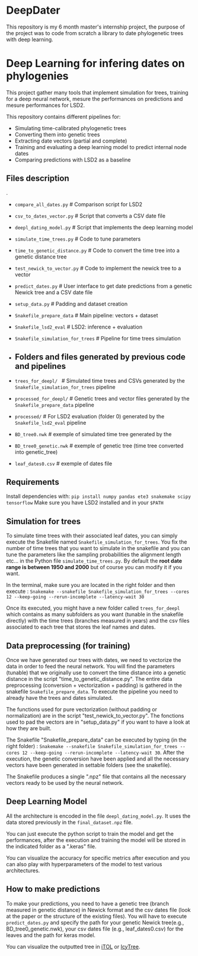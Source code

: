 # DeepDater
This repository is my 6 month master's internship project, the purpose of the project was to code from scratch a library to date phylogenetic trees with deep learning.

# Deep Learning for infering dates on phylogenies
This project gather many tools that implement simulation for trees, training for a deep neural network, mesure the performances on predictions and mesure performances for LSD2.

This repository contains different pipelines for:
- Simulating time-calibrated phylogenetic trees
- Converting them into genetic trees
- Extracting date vectors (partial and complete)
- Training and evaluating a deep learning model to predict internal node dates
- Comparing predictions with LSD2 as a baseline

## Files description
.
-  ```compare_all_dates.py```	# Comparison script for LSD2
-  ```csv_to_dates_vector.py```	# Script that converts a CSV date file
-  ```deepl_dating_model.py```	# Script that implements the deep learning model
-  ```simulate_time_trees.py```	# Code to tune parameters
-  ```time_to_genetic_distance.py```	# Code to convert the time tree into a genetic distance tree
-  ```test_newick_to_vector.py```	# Code to implement the newick tree to a vector
-  ```predict_dates.py```	# User interface to get date predictions from a genetic Newick tree and a CSV date file
-  ```setup_data.py```              # Padding and dataset creation
 
  
-  ```Snakefile_prepare_data```         # Main pipeline: vectors + dataset
-  ```Snakefile_lsd2_eval```        # LSD2: inference + evaluation
-  ```Snakefile_simulation_for_trees```   # Pipeline for time trees simulation
-  ## Folders and files generated by previous code and pipelines
-  ```trees_for_deepl/ ```          # Simulated time trees and CSVs generated by the ```Snakefile_simulation_for_trees``` pipeline
-  ```processed_for_deepl/```       # Genetic trees and vector files generated by the ```Snakefile_prepare_data``` pipeline
-  ```processed/```     # For LSD2 evaluation (folder 0) generated by the ```Snakefile_lsd2_eval``` pipeline
-   ```BD_tree0.nwk```	# exemple of simulated time tree generated by the 
-   ```BD_tree0_genetic.nwk``` # exemple of genetic tree (time tree converted into genetic_tree)
-   ```leaf_dates0.csv``` # exemple of dates file 


## Requirements

Install dependencies with:
```pip install numpy pandas ete3 snakemake scipy tensorflow```
Make sure you have LSD2 installed and in your ```$PATH```


## Simulation for trees

To simulate time trees with their associated leaf dates, you can simply execute the Snakefile named ```Snakefile_simulation_for_trees```. You fix the number of time trees that you want to simulate in the snakefile and you can tune the parameters like the sampling probabilities the alignment length etc... in the Python file ```simulate_time_trees.py```. By default the **root date range is between 1950 and 2000** but of course you can modify it if you want.

In the terminal, make sure you are located in the right folder and then execute : 
```Snakemake --snakefile Snakefile_simulation_for_trees --cores 12 --keep-going --rerun-incomplete --latency-wait 30```

Once its executed, you might have a new folder called ```trees_for_deepl``` which contains as many subfolders as you want (tunable in the snakefile directly) with the time trees (branches measured in years) and the csv files associated to each tree that stores the leaf names and dates.

## Data preprocessing (for training)

Once we have generated our trees with dates, we need to vectorize the data in order to feed the neural network. You will find the parameters (tunable) that we originally use to convert the time distance into a genetic distance in the script "time_to_genetic_distance.py". The entire data preprocessing (conversion + vectorization + padding) is gathered in the snakefile ```Snakefile_prepare_data```. To execute the pipeline you need to already have the trees and dates simulated.

The functions used for pure vectorization (without padding or normalization) are in the script "test_newick_to_vector.py". The fonctions used to pad the vectors are in "setup_data.py" if you want to have a look at how they are built.

The Snakefile "Snakefile_prepare_data" can be executed by typing (in the right folder) : ```Snakemake --snakefile Snakefile_simulation_for_trees --cores 12 --keep-going --rerun-incomplete --latency-wait 30```.
After the execution, the genetic conversion have been applied and all the necessary vectors have been generated in settable folders (see the snakefile).

The Snakefile produces a single ".npz" file that contains all the necessary vectors ready to be used by the neural network.

## Deep Learning Model

All the architecture is encoded in the file ```deepl_dating_model.py```. It uses the data stored previously in the ```final_dataset.npz``` file.

You can just execute the python script to train the model and get the performances, after the execution and training the model will be stored in the indicated folder as a ".keras" file.

You can visualize the accuracy for specific metrics after execution and you can also play with hyperparameters of the model to test various architectures.

## How to make predictions

To make your predictions, you need to have a genetic tree (branch measured in genetic distance) in Newick format and the csv dates file (look at the paper or the structure of the existing files). You will have to execute ```predict_dates.py``` and specify the path for your genetic Newick tree(e.g., BD_tree0_genetic.nwk), your csv dates file (e.g., leaf_dates0.csv) for the leaves and the path for keras model.

You can visualize the outputted tree in [iTOL](https://itol.embl.de/upload.cgi) or [IcyTree](https://icytree.org/).

